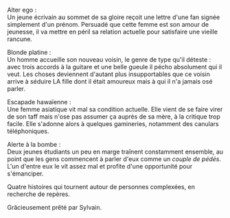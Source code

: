 Alter ego :  
Un jeune écrivain au sommet de sa gloire reçoit une lettre d'une fan signée simplement d'un prénom. 
Persuadé que cette femme est son amour de jeunesse, il va mettre en péril sa relation actuelle pour satisfaire une vieille rancune.


Blonde platine :  
Un homme accueille son nouveau voisin, le genre de type qu'il déteste : avec trois accords à la guitare et une belle gueule il pécho absolument qui il veut. Les choses deviennent d'autant plus insupportables que ce voisin arrive à séduire LA fille dont il était amoureux mais à qui il n'a jamais osé parler.


Escapade hawaïenne :  
Une femme asiatique vit mal sa condition actuelle. 
Elle vient de se faire virer de son taff mais n'ose pas assumer ça auprès de sa mère, à la critique trop facile. 
Elle s'adonne alors à quelques gamineries, notamment des canulars téléphoniques.


Alerte à la bombe :  
Deux jeunes étudiants un peu en marge traînent constamment ensemble, au point que les gens commencent à parler d'eux comme un *couple de pédés*. L'un d'entre eux le vit assez mal et profite d'une opportunité  pour s'émanciper.


Quatre histoires qui tournent autour de personnes complexées, en recherche de repères. 


Grâcieusement prêté par Sylvain.